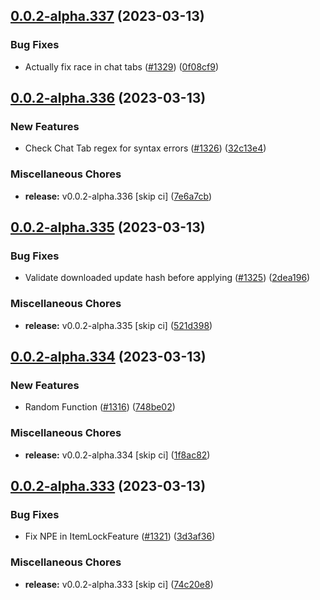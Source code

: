 ## [0.0.2-alpha.337](https://github.com/Wynntils/Artemis/compare/v0.0.2-alpha.336...v0.0.2-alpha.337) (2023-03-13)


### Bug Fixes

* Actually fix race in chat tabs ([#1329](https://github.com/Wynntils/Artemis/issues/1329)) ([0f08cf9](https://github.com/Wynntils/Artemis/commit/0f08cf9868891c469f8d422c62c3df312c81f179))

## [0.0.2-alpha.336](https://github.com/Wynntils/Artemis/compare/v0.0.2-alpha.335...v0.0.2-alpha.336) (2023-03-13)


### New Features

* Check Chat Tab regex for syntax errors ([#1326](https://github.com/Wynntils/Artemis/issues/1326)) ([32c13e4](https://github.com/Wynntils/Artemis/commit/32c13e446da968bce69d562e5a59c289a8b27dc8))


### Miscellaneous Chores

* **release:** v0.0.2-alpha.336 [skip ci] ([7e6a7cb](https://github.com/Wynntils/Artemis/commit/7e6a7cbb2b491f926d103d13d25770ddee01e20c))

## [0.0.2-alpha.335](https://github.com/Wynntils/Artemis/compare/v0.0.2-alpha.334...v0.0.2-alpha.335) (2023-03-13)


### Bug Fixes

* Validate downloaded update hash before applying ([#1325](https://github.com/Wynntils/Artemis/issues/1325)) ([2dea196](https://github.com/Wynntils/Artemis/commit/2dea19616f8782d2560d2e86f4ca717f9c02d993))


### Miscellaneous Chores

* **release:** v0.0.2-alpha.335 [skip ci] ([521d398](https://github.com/Wynntils/Artemis/commit/521d39869e1f6f57259e791a711b2dc9b80d74e6))

## [0.0.2-alpha.334](https://github.com/Wynntils/Artemis/compare/v0.0.2-alpha.333...v0.0.2-alpha.334) (2023-03-13)


### New Features

* Random Function ([#1316](https://github.com/Wynntils/Artemis/issues/1316)) ([748be02](https://github.com/Wynntils/Artemis/commit/748be02770e8a225271f4749c42c3ce2cf7f6542))


### Miscellaneous Chores

* **release:** v0.0.2-alpha.334 [skip ci] ([1f8ac82](https://github.com/Wynntils/Artemis/commit/1f8ac82eb947d270c46eb560ffddaaf7f751181a))

## [0.0.2-alpha.333](https://github.com/Wynntils/Artemis/compare/v0.0.2-alpha.332...v0.0.2-alpha.333) (2023-03-13)


### Bug Fixes

* Fix NPE in ItemLockFeature ([#1321](https://github.com/Wynntils/Artemis/issues/1321)) ([3d3af36](https://github.com/Wynntils/Artemis/commit/3d3af36b53039d742ddcc74f3eabd350efdbac5a))


### Miscellaneous Chores

* **release:** v0.0.2-alpha.333 [skip ci] ([74c20e8](https://github.com/Wynntils/Artemis/commit/74c20e83607bcd0a96a8352f9d0af562c575d956))

